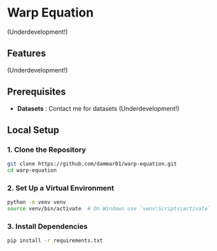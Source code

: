 # Warp Equation

(Underdevelopment!)

## Features

(Underdevelopment!)

## Prerequisites
- **Datasets** : Contact me for datasets
(Underdevelopment!)

## Local Setup

### 1. Clone the Repository

```bash
git clone https://github.com/dammar01/warp-equation.git
cd warp-equation
```

### 2. Set Up a Virtual Environment

```bash
python -m venv venv
source venv/bin/activate  # On Windows use `venv\Scripts\activate`
```

### 3. Install Dependencies

```bash
pip install -r requirements.txt
```
